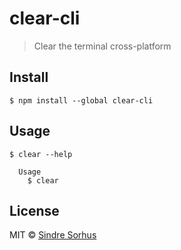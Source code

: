 # clear-cli

> Clear the terminal cross-platform


## Install

```
$ npm install --global clear-cli
```


## Usage

```
$ clear --help

  Usage
    $ clear
```


## License

MIT © [Sindre Sorhus](https://sindresorhus.com)
